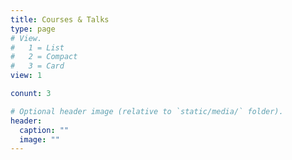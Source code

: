 ```yaml
---
title: Courses & Talks
type: page
# View.
#   1 = List
#   2 = Compact
#   3 = Card
view: 1

conunt: 3

# Optional header image (relative to `static/media/` folder).
header:
  caption: ""
  image: ""
---
```

